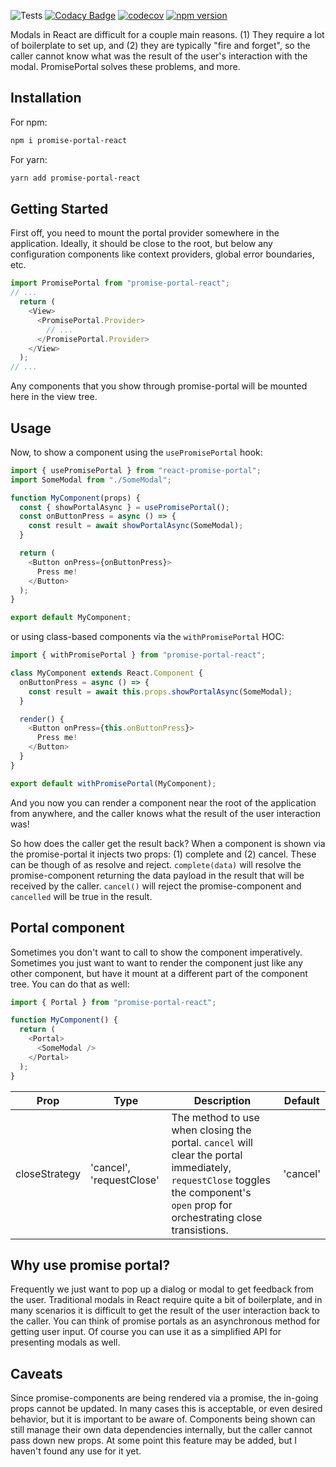 ![Tests](https://github.com/rpenfold/promise-portal-react/workflows/Test/badge.svg)
[![Codacy Badge](https://app.codacy.com/project/badge/Grade/1e7ba17c5d534a81aa6abdb168dc5b08)](https://www.codacy.com/gh/rpenfold/promise-portal-react/dashboard?utm_source=github.com&amp;utm_medium=referral&amp;utm_content=rpenfold/promise-portal-react&amp;utm_campaign=Badge_Grade)
[![codecov](https://codecov.io/gh/rpenfold/promise-portal-react/branch/master/graph/badge.svg?token=t9DZ2i0Ccr)](https://codecov.io/gh/rpenfold/promise-portal-react)
[![npm version](https://badge.fury.io/js/promise-portal-react.svg)](https://badge.fury.io/js/promise-portal-react)

Modals in React are difficult for a couple main reasons. (1) They require a lot of boilerplate to set up, and (2) they are typically "fire and forget", so the caller cannot know what was the result of the user's interaction with the modal. PromisePortal solves these problems, and more.

## Installation

For npm:

```bash
npm i promise-portal-react
```

For yarn:

```bash
yarn add promise-portal-react
```

## Getting Started

First off, you need to mount the portal provider somewhere in the application. Ideally, it should be close to the root, but below any configuration components like context providers, global error boundaries, etc.

```javascript
import PromisePortal from "promise-portal-react";
// ...
  return (
    <View>
      <PromisePortal.Provider>
        // ...
      </PromisePortal.Provider>
    </View>
  );
// ...
```

Any components that you show through promise-portal will be mounted here in the view tree.

## Usage

Now, to show a component using the `usePromisePortal` hook:

```javascript
import { usePromisePortal } from "react-promise-portal";
import SomeModal from "./SomeModal";

function MyComponent(props) {
  const { showPortalAsync } = usePromisePortal();
  const onButtonPress = async () => {
    const result = await showPortalAsync(SomeModal);
  }

  return (
    <Button onPress={onButtonPress}>
      Press me!
    </Button>
  );
}

export default MyComponent;
```

or using class-based components via the `withPromisePortal` HOC:

```javascript
import { withPromisePortal } from "promise-portal-react";

class MyComponent extends React.Component {
  onButtonPress = async () => {
    const result = await this.props.showPortalAsync(SomeModal);
  }

  render() {
    <Button onPress={this.onButtonPress}>
      Press me!
    </Button>
  }
}

export default withPromisePortal(MyComponent);
```

And you now you can render a component near the root of the application from anywhere, and the caller knows what the result of the user interaction was!

So how does the caller get the result back? When a component is shown via the promise-portal it injects two props: (1) complete and (2) cancel. These can be though of as resolve and reject. `complete(data)` will resolve the promise-component returning the data payload in the result that will be received by the caller. `cancel()` will reject the promise-component and `cancelled` will be true in the result.

## Portal component

Sometimes you don't want to call to show the component imperatively. Sometimes you just want to want to render the component just like any other component, but have it mount at a different part of the component tree. You can do that as well:

```javascript
import { Portal } from "promise-portal-react";

function MyComponent() {
  return (
    <Portal>
      <SomeModal />
    </Portal>
  );
}
```

| Prop | Type | Description | Default |
|---|---|---|---|
| closeStrategy | 'cancel', 'requestClose' | The method to use when closing the portal. `cancel` will clear the portal immediately, `requestClose` toggles the component's `open` prop for orchestrating close transistions. | 'cancel' |

## Why use promise portal?

Frequently we just want to pop up a dialog or modal to get feedback from the user. Traditional modals in React require quite a bit of boilerplate, and in many scenarios it is difficult to get the result of the user interaction back to the caller. You can think of promise portals as an asynchronous method for getting user input. Of course you can use it as a simplified API for presenting modals as well.

## Caveats

Since promise-components are being rendered via a promise, the in-going props cannot be updated. In many cases this is acceptable, or even desired behavior, but it is important to be aware of. Components being shown can still manage their own data dependencies internally, but the caller cannot pass down new props. At some point this feature may be added, but I haven't found any use for it yet.
